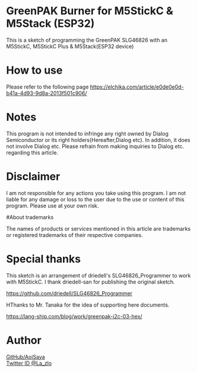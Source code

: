 # GreenPAK Burner for M5StickC & M5Stack (ESP32)

This is a sketch of programming the GreenPAK SLG46826 with an M5StickC, M5StickC Plus & M5Stack(ESP32 device)

# How to use

Please refer to the following page
https://elchika.com/article/e0de0e0d-b41a-4d93-9d8a-2013f501c906/


# Notes

This program is not intended to infringe any right owned by Dialog Semiconductor or its right holders(Hereafter,Dialog etc). In addition, it does not involve Dialog etc. Please refrain from making inquiries to Dialog etc. regarding this article.


# Disclaimer

I am not responsible for any actions you take using this program. I am not liable for any damage or loss to the user due to the use or content of  this program. Please use at your own risk.


#About trademarks

The names of products or services mentioned in this article are trademarks or registered trademarks of their respective companies.


# Special thanks

This sketch is an arrangement of driedell's SLG46826_Programmer to work with M5StickC.
I thank driedell-san for publishing the original sketch.

https://github.com/driedell/SLG46826_Programmer

HThanks to Mr. Tanaka for the idea of supporting here documents.

https://lang-ship.com/blog/work/greenpak-i2c-03-hex/

# Author  
[GitHub/AoiSaya](https://github.com/AoiSaya)  
[Twitter ID @La_zlo](https://twitter.com/La_zlo)  

